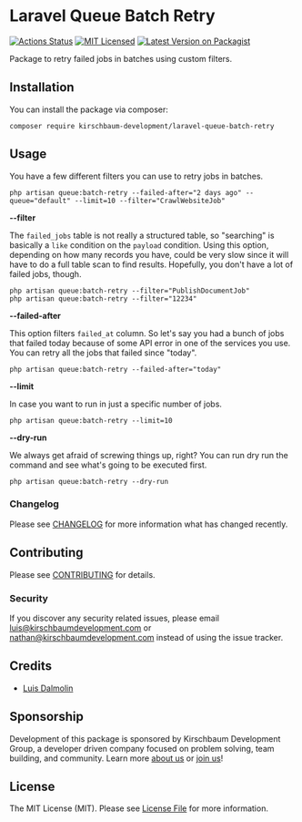 # Laravel Queue Batch Retry

[![Actions Status](https://github.com/kirschbaum-development/laravel-queue-batch-retry/workflows/CI/badge.svg)](https://github.com/kirschbaum-development/laravel-queue-batch-retry/actions)
[![MIT Licensed](https://img.shields.io/badge/license-MIT-brightgreen.svg?style=flat-square)](LICENSE.md)
[![Latest Version on Packagist](https://img.shields.io/packagist/v/kirschbaum-development/laravel-queue-batch-retry.svg?style=flat-square)](https://packagist.org/packages/kirschbaum-development/laravel-queue-batch-retry)

Package to retry failed jobs in batches using custom filters.

## Installation

You can install the package via composer:

```console
composer require kirschbaum-development/laravel-queue-batch-retry
```

## Usage

You have a few different filters you can use to retry jobs in batches.

```console
php artisan queue:batch-retry --failed-after="2 days ago" --queue="default" --limit=10 --filter="CrawlWebsiteJob"
```

**--filter**

The `failed_jobs` table is not really a structured table, so "searching" is basically a `like` condition on the `payload` condition. Using this option, depending on how many records you have, could be very slow since it will have to do a full table scan to find results. Hopefully, you don't have a lot of failed jobs, though.

```console
php artisan queue:batch-retry --filter="PublishDocumentJob"
php artisan queue:batch-retry --filter="12234"
```

**--failed-after**

This option filters `failed_at` column. So let's say you had a bunch of jobs that failed today because of some API error in one of the services you use. You can retry all the jobs that failed since "today".

```console
php artisan queue:batch-retry --failed-after="today"
```

**--limit**

In case you want to run in just a specific number of jobs.

```console
php artisan queue:batch-retry --limit=10
```

**--dry-run**

We always get afraid of screwing things up, right? You can run dry run the command and see what's going to be executed first.

```console
php artisan queue:batch-retry --dry-run
```

### Changelog

Please see [CHANGELOG](CHANGELOG.md) for more information what has changed recently.

## Contributing

Please see [CONTRIBUTING](CONTRIBUTING.md) for details.

### Security

If you discover any security related issues, please email luis@kirschbaumdevelopment.com or nathan@kirschbaumdevelopment.com instead of using the issue tracker.

## Credits

- [Luis Dalmolin](https://github.com/luisdalmolin)

## Sponsorship

Development of this package is sponsored by Kirschbaum Development Group, a developer driven company focused on problem solving, team building, and community. Learn more [about us](https://kirschbaumdevelopment.com) or [join us](https://kirschbaumdevelopment.com/careers)!

## License

The MIT License (MIT). Please see [License File](LICENSE.md) for more information.
